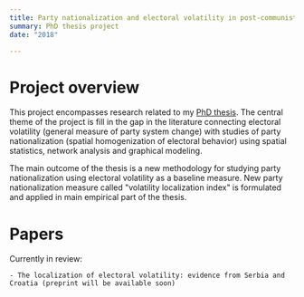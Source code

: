 ```yaml
---
title: Party nationalization and electoral volatility in post-communist countries
summary: PhD thesis project
date: "2018"

---
```


# Project overview

This project encompasses research related to my [PhD thesis](https://www.atomasevic.com/publication/tomasevic-spatial-network-decomposition-2018/). The central theme of the project is fill in the gap in the literature connecting electoral volatility (general measure of party system change) with studies of party nationalization (spatial homogenization of electoral behavior) using spatial statistics, network analysis and graphical modeling.

The main outcome of the thesis is a new methodology for studying party nationalization using electoral volatility as a baseline measure. New party nationalization measure called "volatility localization index" is formulated and applied in main empirical part of the thesis.

# Papers

Currently in review:

	- The localization of electoral volatility: evidence from Serbia and Croatia (preprint will be available soon)